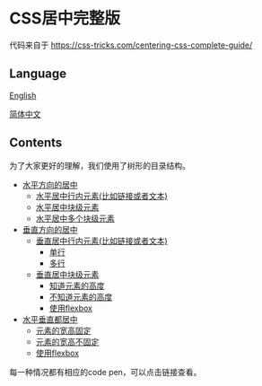 # CSS居中完整版
代码来自于 https://css-tricks.com/centering-css-complete-guide/

## Language
[English](https://github.com/Erichain/css-center-complete)

[简体中文](https://github.com/Erichain/css-center-complete/blob/master/README-ZH_CN.md)

## Contents
为了大家更好的理解，我们使用了树形的目录结构。

- [水平方向的居中](https://github.com/Erichain/css-center-complete/tree/master/horizontal)
  + [水平居中行内元素(比如链接或者文本)]()
  + [水平居中块级元素]()
  + [水平居中多个块级元素]()
- [垂直方向的居中](https://github.com/Erichain/css-center-complete/tree/master/vertical)
  + [垂直居中行内元素(比如链接或者文本)]()
    - [单行]()
    - [多行]()
  + [垂直居中块级元素]()
    - [知道元素的高度]()
    - [不知道元素的高度]()
    - [使用flexbox]()
- [水平垂直都居中](https://github.com/Erichain/css-center-complete/tree/master/horizontal%26%26vertical)
  + [元素的宽高固定]()
  + [元素的宽高不固定]()
  + [使用flexbox]()

每一种情况都有相应的code pen，可以点击链接查看。
